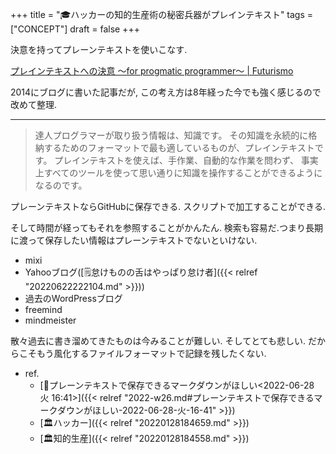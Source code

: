 +++
title = "🎓ハッカーの知的生産術の秘密兵器がプレインテキスト"
tags = ["CONCEPT"]
draft = false
+++

決意を持ってプレーンテキストを使いこなす.

[プレインテキストへの決意 ～for progmatic programmer～ | Futurismo](https://futurismo.biz/archives/2209/)

2014にブログに書いた記事だが, この考え方は8年経った今でも強く感じるので改めて整理.

---

> 達人プログラマーが取り扱う情報は、知識です。 その知識を永続的に格納するためのフォーマットで最も適しているものが、プレインテキストです。 プレインテキストを使えば、手作業、自動的な作業を問わず、 事実上すべてのツールを使って思い通りに知識を操作することができるようになるのです。

プレーンテキストならGitHubに保存できる. スクリプトで加工することができる.

そして時間が経ってもそれを参照することがかんたん. 検索も容易だ.つまり長期に渡って保存したい情報はプレーンテキストでないといけない.

-   mixi
-   Yahooブログ([🗒怠けものの舌はやっぱり怠け者]({{< relref "20220622222104.md" >}}))
-   過去のWordPressブログ
-   freemind
-   mindmeister

散々過去に書き溜めてきたものは今みることが難しい. そしてとても悲しい. だからこそもう風化するファイルフォーマットで記録を残したくない.

-   ref.
    -   [💭プレーンテキストで保存できるマークダウンがほしい<2022-06-28 火 16:41>]({{< relref "2022-w26.md#プレーンテキストで保存できるマークダウンがほしい-2022-06-28-火-16-41" >}})
    -   [🏛ハッカー]({{< relref "20220128184659.md" >}})
    -   [🏛知的生産]({{< relref "20220128184558.md" >}})
